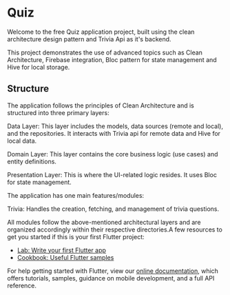 # Quiz

Welcome to the free Quiz application project, built using the clean architecture design pattern and Trivia Api as it's backend.

This project demonstrates the use of advanced topics such as Clean Architecture, Firebase integration, Bloc pattern for state management and Hive for local storage.

## Structure

The application follows the principles of Clean Architecture and is structured into three primary layers:

Data Layer: This layer includes the models, data sources (remote and local), and the repositories. It interacts with Trivia api for remote data and Hive for local data.

Domain Layer: This layer contains the core business logic (use cases) and entity definitions.

Presentation Layer: This is where the UI-related logic resides. It uses Bloc for state management.

The application has one main features/modules:

Trivia: Handles the creation, fetching, and management of trivia questions.

All modules follow the above-mentioned architectural layers and are organized accordingly within their respective directories.A few resources to get you started if this is your first Flutter project:

- [Lab: Write your first Flutter app](https://flutter.dev/docs/get-started/codelab)
- [Cookbook: Useful Flutter samples](https://flutter.dev/docs/cookbook)

For help getting started with Flutter, view our
[online documentation](https://flutter.dev/docs), which offers tutorials,
samples, guidance on mobile development, and a full API reference.
